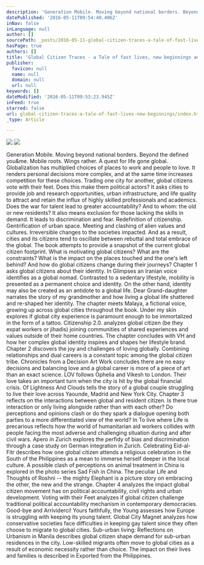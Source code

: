 ```yaml
---
description: 'Generation Mobile. Moving beyond national borders. Beyond the defined you&me. Mobile roots. Wings rather. A quest for life gone global. Globalization has multiplied choices of places to work and people to love. It renders personal decisions more complex, and at the same time increases competition for these choices. Trading one city for another, global citizens vote with their feet. Does this make them political actors? It asks cities to provide job and research opportunities, urban infrastructure, and life quality to attract and retain the influx of highly skilled professionals and academics. Does the war for talent lead to greater accountability? And to whom: the old or new residents? It also means exclusion for those lacking the skills in demand. It leads to discrimination and fear. Redefinition of citizenship. Gentrification of urban space. Meeting and clashing of alien values and cultures. Irreversible changes to the societies impacted. And as a result, cities and its citizens tend to oscillate between rebuttal and total embrace of the global. The book attempts to provide a snapshot of the current global citizen footprint. What is motivating global citizens? What are the constraints? What is the impact on the places touched and the one’s left behind? And how do global citizens change during their journeys? Chapter 1 asks global citizens about their identity. In Glimpses an Iranian voice identifies as a global nomad. Contrasted to a sedentary lifestyle, mobility is presented as a permanent choice and identity. On the other hand, identity may also be created as an antidote to a global life. Dear Grand-daughter narrates the story of my grandmother and how living a global life shattered and re-shaped her identity. The chapter meets Malaya, a fictional voice, growing up across global cities throughout the book. Under my skin explores if global city experience is paramount enough to be immortalized in the form of a tattoo. Citizenship 2.0. analyzes global citizen (be they expat workers or jihadis) joining communities of shared experiences and values outside of their home countries. The chapter concludes with VH and how her complex global identity inspires and shapes her lifestyle brand. Chapter 2 discovers the joy and challenges of loving globally. Combining relationships and dual careers is a constant topic among the global citizen tribe. Chronicles from a Decision Art Work concludes there are no easy decisions and balancing love and a global career is more of a piece of art than an exact science. LOV follows Ophelia and Vikesh to London. Their love takes an important turn when the city is hit by the global financial crisis. Of Lightness And Clouds tells the story of a global couple struggling to live their love across Yaounde, Madrid and New York City. Chapter 3 reflects on the interactions between global and resident citizen. Is there true interaction or only living alongside rather than with each other? Do perceptions and opinions clash or do they spark a dialogue opening both parties to a more differentiated view of the world? In To live where Life is precarious reflects how the world of humanitarian aid workers collides with people facing the most adverse and challenging situation during and after civil wars. Apero in Zurich explores the perfidy of bias and discrimination through a case study on German integration in Zurich. Celebrating Eid-al-Fitr describes how one global citizen attends a religious celebration in the South of the Philippines as a mean to immerse herself deeper in the local culture. A possible clash of perceptions on animal treatment in China is explored in the photo series Sad Fish in China. The peculiar Life and Thoughts of Roshni – the mighty Elephant is a picture story on embracing the other, the new and the strange. Chapter 4 analyzes the impact global citizen movement has on political accountability, civil rights and urban development. Voting with their Feet analyzes if global citizen challenge traditional political accountability mechanism in contemporary democracies. Good-bye and Arrividerci! Yours faithfully, the Young assesses how Europe is struggling with keeping its young talent. Global City Magnet analyzes how conservative societies face difficulties in keeping gay talent since they often choose to migrate to global cities. Sub-urban living: Reflections on Urbanism in Manila describes global citizen shape demand for sub-urban residences in the city. Low-skilled migrants often move to global cities as a result of economic necessity rather than choice. The impact on their lives and families is described in Exported from the Philippines.'
datePublished: '2016-05-11T09:54:40.406Z'
inNav: false
inLanguage: null
author: []
sourcePath: _posts/2016-05-11-global-citizen-traces-a-tale-of-fast-lives-new-beginnings-a.md
hasPage: true
authors: []
title: 'Global Citizen Traces - a Tale of fast lives, new beginnings and home by modern nomads'
publisher:
  favicon: null
  name: null
  domain: null
  url: null
keywords: []
dateModified: '2016-05-11T09:53:23.945Z'
inFeed: true
starred: false
url: global-citizen-traces-a-tale-of-fast-lives-new-beginnings/index.html
_type: Article

---
```

![](https://the-grid-user-content.s3-us-west-2.amazonaws.com/b6fe718a-e0e8-465e-8ec3-747f82eb00b7.jpg)
![](https://the-grid-user-content.s3-us-west-2.amazonaws.com/141cc061-d5ea-4d20-9b7d-66f74f1ff850.jpg)

Generation Mobile. Moving beyond national borders. Beyond the defined you&me. Mobile roots. Wings rather. A quest for life gone global. Globalization has multiplied choices of places to work and people to love. It renders personal decisions more complex, and at the same time increases competition for these choices. Trading one city for another, global citizens vote with their feet. Does this make them political actors? It asks cities to provide job and research opportunities, urban infrastructure, and life quality to attract and retain the influx of highly skilled professionals and academics. Does the war for talent lead to greater accountability? And to whom: the old or new residents? It also means exclusion for those lacking the skills in demand. It leads to discrimination and fear. Redefinition of citizenship. Gentrification of urban space. Meeting and clashing of alien values and cultures. Irreversible changes to the societies impacted. And as a result, cities and its citizens tend to oscillate between rebuttal and total embrace of the global. The book attempts to provide a snapshot of the current global citizen footprint. What is motivating global citizens? What are the constraints? What is the impact on the places touched and the one's left behind? And how do global citizens change during their journeys? Chapter 1 asks global citizens about their identity. In Glimpses an Iranian voice identifies as a global nomad. Contrasted to a sedentary lifestyle, mobility is presented as a permanent choice and identity. On the other hand, identity may also be created as an antidote to a global life. Dear Grand-daughter narrates the story of my grandmother and how living a global life shattered and re-shaped her identity. The chapter meets Malaya, a fictional voice, growing up across global cities throughout the book. Under my skin explores if global city experience is paramount enough to be immortalized in the form of a tattoo. Citizenship 2.0\. analyzes global citizen (be they expat workers or jihadis) joining communities of shared experiences and values outside of their home countries. The chapter concludes with VH and how her complex global identity inspires and shapes her lifestyle brand. Chapter 2 discovers the joy and challenges of loving globally. Combining relationships and dual careers is a constant topic among the global citizen tribe. Chronicles from a Decision Art Work concludes there are no easy decisions and balancing love and a global career is more of a piece of art than an exact science. LOV follows Ophelia and Vikesh to London. Their love takes an important turn when the city is hit by the global financial crisis. Of Lightness And Clouds tells the story of a global couple struggling to live their love across Yaounde, Madrid and New York City. Chapter 3 reflects on the interactions between global and resident citizen. Is there true interaction or only living alongside rather than with each other? Do perceptions and opinions clash or do they spark a dialogue opening both parties to a more differentiated view of the world? In To live where Life is precarious reflects how the world of humanitarian aid workers collides with people facing the most adverse and challenging situation during and after civil wars. Apero in Zurich explores the perfidy of bias and discrimination through a case study on German integration in Zurich. Celebrating Eid-al-Fitr describes how one global citizen attends a religious celebration in the South of the Philippines as a mean to immerse herself deeper in the local culture. A possible clash of perceptions on animal treatment in China is explored in the photo series Sad Fish in China. The peculiar Life and Thoughts of Roshni -- the mighty Elephant is a picture story on embracing the other, the new and the strange. Chapter 4 analyzes the impact global citizen movement has on political accountability, civil rights and urban development. Voting with their Feet analyzes if global citizen challenge traditional political accountability mechanism in contemporary democracies. Good-bye and Arrividerci! Yours faithfully, the Young assesses how Europe is struggling with keeping its young talent. Global City Magnet analyzes how conservative societies face difficulties in keeping gay talent since they often choose to migrate to global cities. Sub-urban living: Reflections on Urbanism in Manila describes global citizen shape demand for sub-urban residences in the city. Low-skilled migrants often move to global cities as a result of economic necessity rather than choice. The impact on their lives and families is described in Exported from the Philippines.